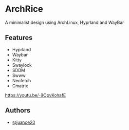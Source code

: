 
# ArchRice

A minimalist design using ArchLinux, Hyprland and WayBar

## Features

- Hyprland
- Waybar
- Kitty
- Swaylock
- SDDM
- Swww
- Neofetch
- Cmatrix

https://youtu.be/-9OpvKohafE

## Authors

- [@juance20](https://www.github.com/juance20)
